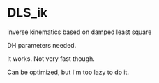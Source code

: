 # DLS_ik
inverse kinematics based on damped least square

DH parameters needed.

It works. Not very fast though.

Can be optimized, but I'm too lazy to do it.
